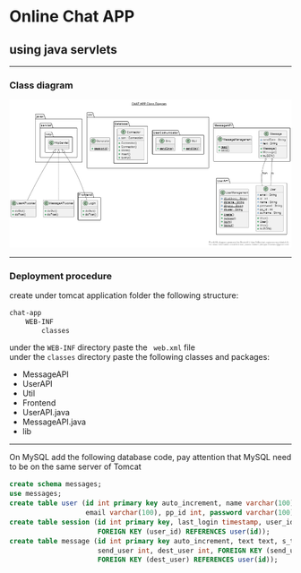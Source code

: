 # Online Chat APP
## using java servlets

---
### Class diagram
![](diagram.png)

---
### Deployment procedure
create under tomcat application folder the following structure:
```
chat-app
    WEB-INF
        classes
```
under the ``WEB-INF`` directory paste the `` web.xml`` file<br>
under the ``classes`` directory paste the following classes and packages:
- MessageAPI
- UserAPI
- Util
- Frontend
- UserAPI.java
- MessageAPI.java
- lib

---

On MySQL add the following database code, pay attention that MySQL need to be on the same server of Tomcat
```SQL
create schema messages;
use messages;
create table user (id int primary key auto_increment, name varchar(100), surname varchar(100), 
                   email varchar(100), pp_id int, password varchar(100), settings JSON);
create table session (id int primary key, last_login timestamp, user_id int, 
                      FOREIGN KEY (user_id) REFERENCES user(id));
create table message (id int primary key auto_increment, text text, s_time datetime, r_time datetime, 
                      send_user int, dest_user int, FOREIGN KEY (send_user) REFERENCES user(id), 
                      FOREIGN KEY (dest_user) REFERENCES user(id));
```
